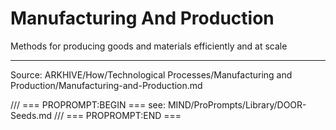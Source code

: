 # Manufacturing And Production

Methods for producing goods and materials efficiently and at scale

---
Source: ARKHIVE/How/Technological Processes/Manufacturing and Production/Manufacturing-and-Production.md

/// === PROPROMPT:BEGIN ===
see: MIND/ProPrompts/Library/DOOR-Seeds.md
/// === PROPROMPT:END ===
